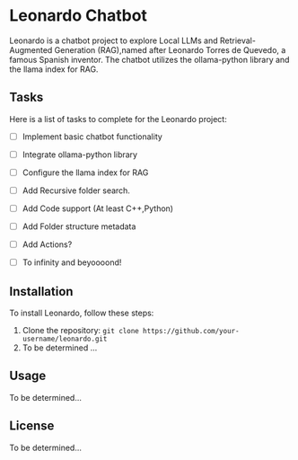 # Leonardo Chatbot

Leonardo is a chatbot project to explore Local LLMs and Retrieval-Augmented Generation (RAG),named after Leonardo Torres de Quevedo, a famous Spanish inventor. The chatbot utilizes the ollama-python library and the llama index for RAG.


## Tasks

Here is a list of tasks to complete for the Leonardo project:

- [ ] Implement basic chatbot functionality
- [ ] Integrate ollama-python library
- [ ] Configure the llama index for RAG
- [ ] Add Recursive folder search.
- [ ] Add Code support (At least C++,Python)
- [ ] Add Folder structure metadata
- [ ] Add Actions?
- [ ] To infinity and beyoooond!


## Installation

To install Leonardo, follow these steps:

1. Clone the repository: `git clone https://github.com/your-username/leonardo.git`
2. To be determined ...


## Usage
To be determined...

## License

To be determined...

